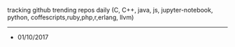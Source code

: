 tracking github trending repos daily (C, C++, java, js, jupyter-notebook, python, coffescripts,ruby,php,r,erlang, llvm)
*****************

* 01/10/2017


